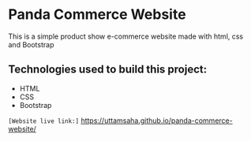 # Panda Commerce Website

This is a simple product show e-commerce website made with html, css and Bootstrap

## Technologies used to build this project:
* HTML
* CSS
* Bootstrap

`[Website live link:]`
https://uttamsaha.github.io/panda-commerce-website/

